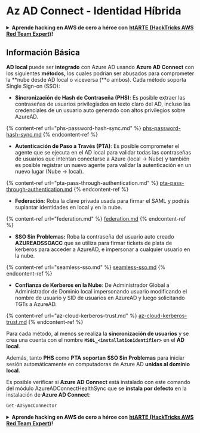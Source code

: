 # Az AD Connect - Identidad Híbrida

<details>

<summary><strong>Aprende hacking en AWS de cero a héroe con</strong> <a href="https://training.hacktricks.xyz/courses/arte"><strong>htARTE (HackTricks AWS Red Team Expert)</strong></a><strong>!</strong></summary>

Otras formas de apoyar a HackTricks:

* Si quieres ver a tu **empresa anunciada en HackTricks** o **descargar HackTricks en PDF**, consulta los [**PLANES DE SUSCRIPCIÓN**](https://github.com/sponsors/carlospolop)!
* Consigue el [**merchandising oficial de PEASS & HackTricks**](https://peass.creator-spring.com)
* Descubre [**La Familia PEASS**](https://opensea.io/collection/the-peass-family), nuestra colección de [**NFTs**](https://opensea.io/collection/the-peass-family) exclusivos
* **Únete al** 💬 [**grupo de Discord**](https://discord.gg/hRep4RUj7f) o al [**grupo de telegram**](https://t.me/peass) o **sígueme** en **Twitter** 🐦 [**@carlospolopm**](https://twitter.com/carlospolopm)**.**
* **Comparte tus trucos de hacking enviando PRs a los repositorios de github de** [**HackTricks**](https://github.com/carlospolop/hacktricks) y [**HackTricks Cloud**](https://github.com/carlospolop/hacktricks-cloud).

</details>

## Información Básica

**AD local** puede ser **integrado** con Azure AD usando **Azure AD Connect** con los siguientes **métodos,** los cuales podrían ser abusados para comprometer la **nube desde AD local o viceversa (**o ambos). Cada método soporta Single Sign-on (SSO):

* **Sincronización de Hash de Contraseña (PHS)**: Es posible extraer las contraseñas de usuarios privilegiados en texto claro del AD, incluso las credenciales de un usuario auto generado con altos privilegios sobre AzureAD.

{% content-ref url="phs-password-hash-sync.md" %}
[phs-password-hash-sync.md](phs-password-hash-sync.md)
{% endcontent-ref %}

* **Autenticación de Paso a Través (PTA)**: Es posible comprometer el agente que se ejecuta en el AD local para validar todas las contraseñas de usuarios que intentan conectarse a Azure (local -> Nube) y también es posible registrar un nuevo agente para validar la autenticación en un nuevo lugar (Nube -> local).

{% content-ref url="pta-pass-through-authentication.md" %}
[pta-pass-through-authentication.md](pta-pass-through-authentication.md)
{% endcontent-ref %}

* **Federación**: Roba la clave privada usada para firmar el SAML y podrás suplantar identidades en local y en la nube.

{% content-ref url="federation.md" %}
[federation.md](federation.md)
{% endcontent-ref %}

* **SSO Sin Problemas:** Roba la contraseña del usuario auto creado **AZUREADSSOACC** que se utiliza para firmar tickets de plata de kerberos para acceder a AzureAD, e impersonar a cualquier usuario en la nube.

{% content-ref url="seamless-sso.md" %}
[seamless-sso.md](seamless-sso.md)
{% endcontent-ref %}

* **Confianza de Kerberos en la Nube**: De Administrador Global a Administrador de Dominio local impersonando usuario modificando el nombre de usuario y SID de usuarios en AzureAD y luego solicitando TGTs a AzureAD.

{% content-ref url="az-cloud-kerberos-trust.md" %}
[az-cloud-kerberos-trust.md](az-cloud-kerberos-trust.md)
{% endcontent-ref %}

Para cada método, al menos se realiza la **sincronización de usuarios** y se crea una cuenta con el nombre **`MSOL_<installationidentifier>`** en el **AD local**.

Además, tanto **PHS** como **PTA** **soportan** **SSO Sin Problemas** para iniciar sesión automáticamente en computadoras de Azure AD **unidas al dominio local**.

Es posible verificar si **Azure AD Connect** está instalado con este comando del módulo AzureADConnectHealthSync que se **instala por defecto** en la instalación de **Azure AD Connect**:
```powershell
Get-ADSyncConnector
```
<details>

<summary><strong>Aprende hacking en AWS de cero a héroe con</strong> <a href="https://training.hacktricks.xyz/courses/arte"><strong>htARTE (HackTricks AWS Red Team Expert)</strong></a><strong>!</strong></summary>

Otras formas de apoyar a HackTricks:

* Si quieres ver a tu **empresa anunciada en HackTricks** o **descargar HackTricks en PDF** consulta los [**PLANES DE SUSCRIPCIÓN**](https://github.com/sponsors/carlospolop)!
* Consigue el [**merchandising oficial de PEASS & HackTricks**](https://peass.creator-spring.com)
* Descubre [**La Familia PEASS**](https://opensea.io/collection/the-peass-family), nuestra colección de [**NFTs**](https://opensea.io/collection/the-peass-family) exclusivos
* **Únete al** 💬 [**grupo de Discord**](https://discord.gg/hRep4RUj7f) o al [**grupo de telegram**](https://t.me/peass) o **sigue**me en **Twitter** 🐦 [**@carlospolopm**](https://twitter.com/carlospolopm)**.**
* **Comparte tus trucos de hacking enviando PRs a los repositorios de github** [**HackTricks**](https://github.com/carlospolop/hacktricks) y [**HackTricks Cloud**](https://github.com/carlospolop/hacktricks-cloud).

</details>

